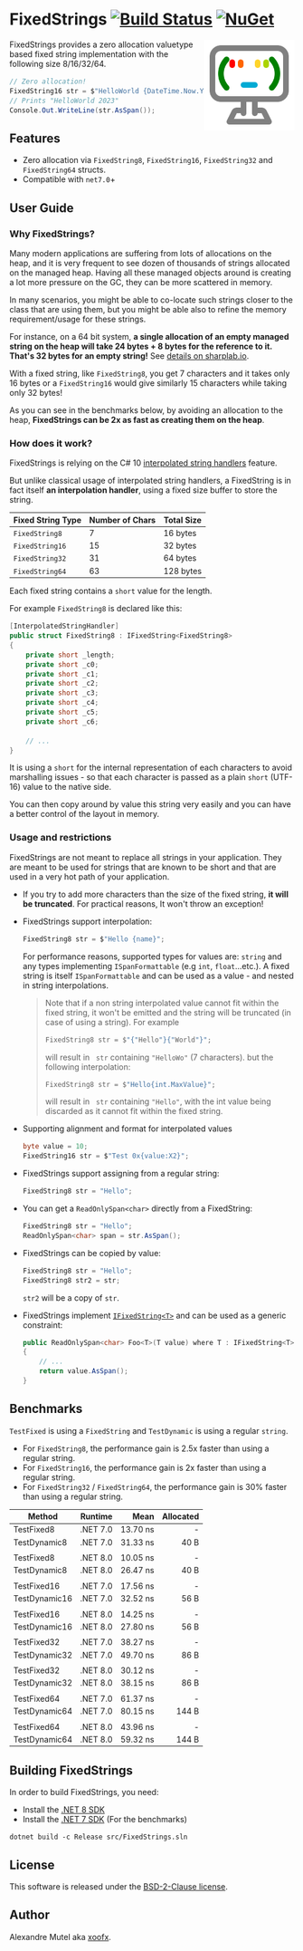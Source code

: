 # FixedStrings [![Build Status](https://github.com/xoofx/FixedStrings/workflows/ci/badge.svg?branch=main)](https://github.com/xoofx/FixedStrings/actions) [![NuGet](https://img.shields.io/nuget/v/FixedStrings.svg)](https://www.nuget.org/packages/FixedStrings/)

<img align="right" width="160px" height="160px" src="https://raw.githubusercontent.com/xoofx/FixedStrings/main/img/FixedStrings.png">

FixedStrings provides a zero allocation valuetype based fixed string implementation with the following size 8/16/32/64.

```c#
// Zero allocation!
FixedString16 str = $"HelloWorld {DateTime.Now.Year}";
// Prints "HelloWorld 2023"
Console.Out.WriteLine(str.AsSpan());
```

## Features

- Zero allocation via `FixedString8`, `FixedString16`, `FixedString32` and `FixedString64` structs.     
- Compatible with `net7.0`+

## User Guide

### Why FixedStrings?

Many modern applications are suffering from lots of allocations on the heap, and it is very frequent to see dozen of thousands of strings allocated on the managed heap. Having all these managed objects around is creating a lot more pressure on the GC, they can be more scattered in memory.

In many scenarios, you might be able to co-locate such strings closer to the class that are using them, but you might be able also to refine the memory requirement/usage for these strings.

For instance, on a 64 bit system, **a single allocation of an empty managed string on the heap will take 24 bytes + 8 bytes for the reference to it. That's 32 bytes for an empty string!** See [details on sharplab.io](https://sharplab.io/#v2:EYLgxg9gTgpgtADwGwBYA0AXEUCuA7AHwAEAmABgFgAoUgRmoEk8BnABxjAwDoAJGAQ1YAKAEQiAlAG5GLdp14DhInhOlUmbDtz6DRfADb6IAdQiqgA=).

With a fixed string, like `FixedString8`, you get 7 characters and it takes only 16 bytes or a `FixedString16` would give similarly 15 characters while taking only 32 bytes!

As you can see in the benchmarks below, by avoiding an allocation to the heap, **FixedStrings can be 2x as fast as creating them on the heap**.

### How does it work?

FixedStrings is relying on the C# 10 [interpolated string handlers](https://learn.microsoft.com/en-us/dotnet/csharp/whats-new/tutorials/interpolated-string-handler) feature.

But unlike classical usage of interpolated string handlers, a FixedString is in fact itself **an interpolation handler**, using a fixed size buffer to store the string.

| Fixed String Type | Number of Chars | Total Size
|-------------------|-----------------|---------------------
| `FixedString8`    |        7        | 16 bytes
| `FixedString16`   |        15       | 32 bytes
| `FixedString32`   |        31       | 64 bytes
| `FixedString64`   |        63       | 128 bytes

Each fixed string contains a `short` value for the length.

For example `FixedString8` is declared like this:

```c#
[InterpolatedStringHandler]
public struct FixedString8 : IFixedString<FixedString8>
{
    private short _length;
    private short _c0;
    private short _c1;
    private short _c2;
    private short _c3;
    private short _c4;
    private short _c5;
    private short _c6;

    // ...
}
```

It is using a `short` for the internal representation of each characters to avoid marshalling issues - so that each character is passed as a plain `short` (UTF-16) value to the native side.

You can then copy around by value this string very easily and you can have a better control of the layout in memory.

### Usage and restrictions

FixedStrings are not meant to replace all strings in your application. They are meant to be used for strings that are known to be short and that are used in a very hot path of your application.

- If you try to add more characters than the size of the fixed string, **it will be truncated**. For practical reasons, It won't throw an exception!
- FixedStrings support interpolation:
  ```c#
  FixedString8 str = $"Hello {name}";
  ```
  For performance reasons, supported types for values are: `string` and any types implementing `ISpanFormattable` (e.g `int`, `float`...etc.).
  A fixed string is itself `ISpanFormattable` and can be used as a value - and nested in string interpolations.

  > Note that if a non string interpolated value cannot fit within the fixed string, it won't be emitted and the string will be truncated (in case of using a string). For example 
  > ```c#
  > FixedString8 str = $"{"Hello"}{"World"}";
  > ```
  > will result in ` str` containing `"HelloWo"` (7 characters).
  > but the following interpolation:
  > ```c#
  > FixedString8 str = $"Hello{int.MaxValue}";
  > ```
  > will result in ` str` containing `"Hello"`, with the int value being discarded as it cannot fit within the fixed string.
- Supporting alignment and format for interpolated values
  ```c#
  byte value = 10; 
  FixedString16 str = $"Test 0x{value:X2}";
  ```
- FixedStrings support assigning from a regular string:
  ```c#
  FixedString8 str = "Hello";
  ```
- You can get a `ReadOnlySpan<char>` directly from a FixedString:
  ```c#
  FixedString8 str = "Hello";
  ReadOnlySpan<char> span = str.AsSpan();
  ```
- FixedStrings can be copied by value:
  ```c#
  FixedString8 str = "Hello";
  FixedString8 str2 = str;
  ```
  `str2` will be a copy of `str`.

- FixedStrings implement [`IFixedString<T>`](https://github.com/xoofx/FixedStrings/blob/main/src/FixedStrings/IFixedString.cs) and can be used as a generic constraint:
  ```c#
  public ReadOnlySpan<char> Foo<T>(T value) where T : IFixedString<T>
  {
      // ...
      return value.AsSpan();
  }
  ```

## Benchmarks

`TestFixed` is using a `FixedString` and `TestDynamic` is using a regular `string`.

- For `FixedString8`, the performance gain is 2.5x faster than using a regular string.
- For `FixedString16`, the performance gain is 2x faster than using a regular string.
- For `FixedString32` / `FixedString64`, the performance gain is 30% faster than using a regular string.

| Method        | Runtime  | Mean     | Allocated |
|-------------- |--------- |---------:|----------:|
| TestFixed8    | .NET 7.0 | 13.70 ns |         - |
| TestDynamic8  | .NET 7.0 | 31.33 ns |      40 B |
|               |          |          |           |
| TestFixed8    | .NET 8.0 | 10.05 ns |         - |
| TestDynamic8  | .NET 8.0 | 26.47 ns |      40 B |
|               |          |          |           |
| TestFixed16   | .NET 7.0 | 17.56 ns |         - |
| TestDynamic16 | .NET 7.0 | 32.52 ns |      56 B |
|               |          |          |           |
| TestFixed16   | .NET 8.0 | 14.25 ns |         - |
| TestDynamic16 | .NET 8.0 | 27.80 ns |      56 B |
|               |          |          |           |
| TestFixed32   | .NET 7.0 | 38.27 ns |         - |
| TestDynamic32 | .NET 7.0 | 49.70 ns |      86 B |
|               |          |          |           |
| TestFixed32   | .NET 8.0 | 30.12 ns |         - |
| TestDynamic32 | .NET 8.0 | 38.15 ns |      86 B |
|               |          |          |           |
| TestFixed64   | .NET 7.0 | 61.37 ns |         - |
| TestDynamic64 | .NET 7.0 | 80.15 ns |     144 B |
|               |          |          |           |
| TestFixed64   | .NET 8.0 | 43.96 ns |         - |
| TestDynamic64 | .NET 8.0 | 59.32 ns |     144 B |

## Building FixedStrings

In order to build FixedStrings, you need:
- Install the [.NET 8 SDK](https://dotnet.microsoft.com/en-us/download/dotnet/8.0)
- Install the [.NET 7 SDK](https://dotnet.microsoft.com/en-us/download/dotnet/7.0) (For the benchmarks)

```
dotnet build -c Release src/FixedStrings.sln
```

## License

This software is released under the [BSD-2-Clause license](https://opensource.org/licenses/BSD-2-Clause). 

## Author

Alexandre Mutel aka [xoofx](https://xoofx.com).
